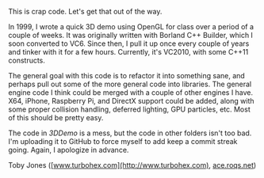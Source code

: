 This is crap code. Let's get that out of the way.

In 1999, I wrote a quick 3D demo using OpenGL for class over a period of a couple
of weeks. It was originally written with Borland C++ Builder, which I soon
converted to VC6. Since then, I pull it up once every couple of years and tinker
with it for a few hours. Currently, it's VC2010, with some C++11 constructs.

The general goal with this code is to refactor it into something sane, and perhaps
pull out some of the more general code into libraries. The general engine code I
think could be merged with a couple of other engines I have. X64, iPhone, Raspberry
Pi, and DirectX support could be added, along with some proper collision handling,
deferred lighting, GPU particles, etc.  Most of this should be pretty easy.

The code in _3DDemo_ is a mess, but the code in other folders isn't too bad. I'm
uploading it to GitHub to force myself to add keep a commit streak going. Again,
I apologize in advance.

Toby Jones \([www.turbohex.com](http://www.turbohex.com), [ace.roqs.net](http://ace.roqs.net)\)
